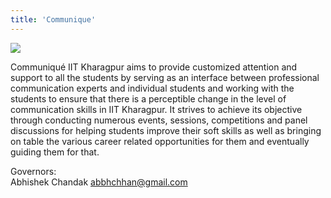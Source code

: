 ```yaml
---
title: 'Communique'
---
```


![](https://drive.google.com/uc?id=18lOR_N18EObhFxFjYhtKEq_vXy1ZjVrq)

Communiqué IIT Kharagpur aims to provide customized attention and support to all the students by serving as an interface between professional communication experts and individual students and working with the students to ensure that there is a perceptible change in the level of communication skills in IIT Kharagpur. It strives to achieve its objective through conducting numerous events, sessions, competitions and panel discussions for helping students improve their soft skills as well as bringing on table the various career related opportunities for them and eventually guiding them for that.

Governors: <br />
Abhishek Chandak
abbhchhan@gmail.com